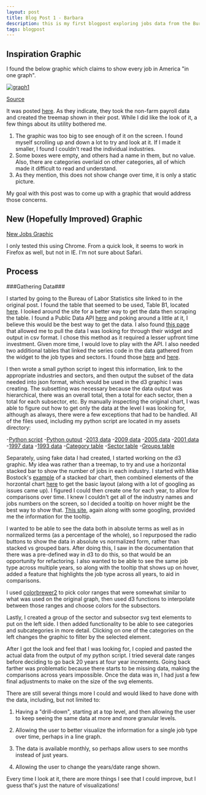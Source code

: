```yaml
---
layout: post
title: Blog Post 1 - Barbara
description: this is my first blogpost exploring jobs data from the Bureau of Labor Statistics
tags: blogpost
---
```

## Inspiration Graphic ##

I found the below graphic which claims to show every job in America "in one graph". 

[![graph1](http://bwelsh.github.io/edav/assets/alljobs.gif)](http://bwelsh.github.io/edav/assets/alljobs.gif)

[Source](http://npr.org/news/graphics/2014/01/alljobs.gif)

It was posted [here](http://www.scpr.org/news/2014/01/10/41514/every-job-in-america-in-one-graph/). As they indicate, they took the non-farm payroll data and created the treemap shown in their post. While I did like the look of it, a few things about its utility bothered me.

1. The graphic was too big to see enough of it on the screen. I found myself scrolling up and down a lot to try and look at it. If I made it smaller, I found I couldn't read the individual industries.
2. Some boxes were empty, and others had a name in them, but no value. Also, there are categories overlaid on other categories, all of which made it difficult to read and understand.
3. As they mention, this does not show change over time, it is only a static picture.

My goal with this post was to come up with a graphic that would address those concerns.

## New (Hopefully Improved) Graphic ##

[New Jobs Graphic](http://bwelsh.github.io/edav/assets/d3jobs.html)

I only tested this using Chrome. From a quick look, it seems to work in Firefox as well, but not in IE. I'm not sure about Safari.

## Process ##

###Gathering Data###

I started by going to the Bureau of Labor Statistics site linked to in the original post. I found the table that seemed to be used, Table B1, located [here](http://www.bls.gov/news.release/empsit.t17.htm). I looked around the site for a better way to get the data then scraping the table. I found a Public Data API [here](http://www.bls.gov/developers/) and poking around a little at it, I believe this would be the best way to get the data. I also found [this page](http://data.bls.gov/cgi-bin/dsrv?ce) that allowed me to pull the data I was looking for through their widget and output in csv format. I chose this method as it required a lesser upfront time investment. Given more time, I would love to play with the API. I also needed two additional tables that linked the series code in the data gathered from the widget to the job types and sectors. I found those [here](http://download.bls.gov/pub/time.series/ce/ce.industry) and [here](http://download.bls.gov/pub/time.series/ce/ce.supersector). 

I then wrote a small python script to ingest this information, link to the appropriate industries and sectors, and then output the subset of the data needed into json format, which would be used in the d3 graphic I was creating. The subsetting was necessary because the data output was hierarchical, there was an overall total, then a total for each sector, then a total for each subsector, etc. By manually inspecting the original chart, I was able to figure out how to get only the data at the level I was looking for, although as always, there were a few exceptions that had to be handled. All of the files used, including my python script are located in my assets directory:

-[Python script](http://github.com/bwelsh/edav/blob/gh-pages/assets/blog_post_1_data_munge.py)
-[Python output](http://github.com/bwelsh/edav/blob/gh-pages/assets/jobs_json_array.txt)
-[2013 data](http://github.com/bwelsh/edav/blob/gh-pages/assets/jobdata2013.csv)
-[2009 data](http://github.com/bwelsh/edav/blob/gh-pages/assets/jobdata2009.csv)
-[2005 data](http://github.com/bwelsh/edav/blob/gh-pages/assets/jobdata2005.csv)
-[2001 data](http://github.com/bwelsh/edav/blob/gh-pages/assets/jobdata2001.csv)
-[1997 data](http://github.com/bwelsh/edav/blob/gh-pages/assets/jobdata1997.csv)
-[1993 data](http://github.com/bwelsh/edav/blob/gh-pages/assets/jobdata1993.csv)
-[Category table](http://github.com/bwelsh/edav/blob/gh-pages/assets/categories.txt)
-[Sector table](http://github.com/bwelsh/edav/blob/gh-pages/assets/sector.txt)
-[Groups table](http://github.com/bwelsh/edav/blob/gh-pages/assets/groups.txt)

Separately, using fake data I had created, I started working on the d3 graphic. My idea was rather than a treemap, to try and use a horizontal stacked bar to show the number of jobs in each industry. I started with Mike Bostock's [example](http://bl.ocks.org/mbostock/3943967) of a stacked bar chart, then combined elements of the horzontal chart [here](http://tributary.io/inlet/4966973) to get the basic layout (along with a lot of googling as issues came up). I figured I could then create one for each year, to allow for comparisons over time. I knew I couldn't get all of the industry names and jobs numbers on the screen, so I decided a tooltip on hover might be the best way to show that. [This site](http://www.d3noob.org/2013/01/adding-tooltips-to-d3js-graph.html), again along with some googling, provided me the information for the tooltip.

I wanted to be able to see the data both in absolute terms as well as in normalized terms (as a percentage of the whole), so I repurposed the radio buttons to show the data in absolute vs normalized form, rather than stacked vs grouped bars. After doing this, I saw in the documentation that there was a pre-defined way in d3 to do this, so that would be an opportunity for refactoring. I also wanted to be able to see the same job type across multiple years, so along with the tooltip that shows up on hover, added a feature that highlights the job type across all years, to aid in comparisons.

I used [colorbrewer2](http://colorbrewer2.com) to pick color ranges that were somewhat similar to what was used on the original graph, then used d3 functions to interpolate between those ranges and choose colors for the subsectors.

Lastly, I created a group of the sector and subsector svg text elements to put on the left side. I then added functionality to be able to see categories and subcategories in more detail. Clicking on one of the categories on the left changes the graphic to filter by the selected element.

After I got the look and feel that I was looking for, I copied and pasted the actual data from the output of my python script. I tried several date ranges before deciding to go back 20 years at four year increments. Going back farther was problematic because there starts to be missing data, making the comparisons across years impossible. Once the data was in, I had just a few final adjustments to make on the size of the svg elements.

There are still several things more I could and would liked to have done with the data, including, but not limited to:

1. Having a "drill-down", starting at a top level, and then allowing the user to keep seeing the same data at more and more granular levels.

2. Allowing the user to better visualize the information for a single job type over time, perhaps in a line graph.

3. The data is available monthly, so perhaps allow users to see months instead of just years.

4. Allowing the user to change the years/date range shown.

Every time I look at it, there are more things I see that I could improve, but I guess that's just the nature of visualizations!
